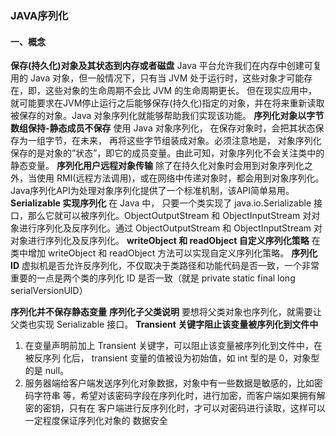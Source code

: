### JAVA序列化

#### 一、概念

**保存(持久化)对象及其状态到内存或者磁盘**
Java 平台允许我们在内存中创建可复用的 Java 对象，但一般情况下，只有当 JVM 处于运行时，这些对象才可能存在，即，这些对象的生命周期不会比 JVM 的生命周期更长。 但在现实应用中，就可能要求在JVM停止运行之后能够保存(持久化)指定的对象，并在将来重新读取被保存的对象。Java 对象序列化就能够帮助我们实现该功能。
**序列化对象以字节数组保持-静态成员不保存**
使用 Java 对象序列化， 在保存对象时，会把其状态保存为一组字节，在未来， 再将这些字节组装成对象。必须注意地是， 对象序列化保存的是对象的”状态”，即它的成员变量。由此可知，对象序列化不会关注类中的静态变量。
**序列化用户远程对象传输**
除了在持久化对象时会用到对象序列化之外，当使用 RMI(远程方法调用)，或在网络中传递对象时，都会用到对象序列化。 Java序列化API为处理对象序列化提供了一个标准机制，该API简单易用。
**Serializable 实现序列化**
在 Java 中， 只要一个类实现了 java.io.Serializable 接口，那么它就可以被序列化。ObjectOutputStream 和 ObjectInputStream 对对象进行序列化及反序列化。通过 ObjectOutputStream 和 ObjectInputStream 对对象进行序列化及反序列化。
**writeObject 和 readObject 自定义序列化策略**
在类中增加 writeObject 和 readObject 方法可以实现自定义序列化策略。
**序列化 ID**
虚拟机是否允许反序列化，不仅取决于类路径和功能代码是否一致，一个非常重要的一点是两个类的序列化 ID 是否一致（就是 private static final long serialVersionUID）  

**序列化并不保存静态变量**
**序列化子父类说明**
要想将父类对象也序列化，就需要让父类也实现 Serializable 接口。
**Transient 关键字阻止该变量被序列化到文件中**

1. 在变量声明前加上 Transient 关键字，可以阻止该变量被序列化到文件中，在被反序列
   化后， transient 变量的值被设为初始值，如 int 型的是 0，对象型的是 null。
2. 服务器端给客户端发送序列化对象数据，对象中有一些数据是敏感的，比如密码字符串
   等，希望对该密码字段在序列化时，进行加密，而客户端如果拥有解密的密钥，只有在
   客户端进行反序列化时，才可以对密码进行读取，这样可以一定程度保证序列化对象的
   数据安全  
